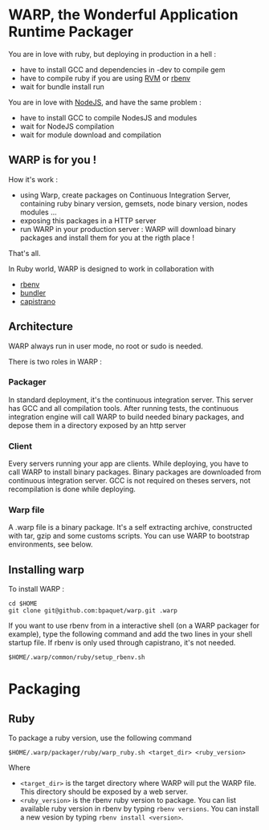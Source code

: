 # WARP, the Wonderful Application Runtime Packager

You are in love with ruby, but deploying in production in a hell :

* have to install GCC and dependencies in -dev to compile gem
* have to compile ruby if you are using [RVM] or [rbenv]
* wait for bundle install run

You are in love with [NodeJS], and have the same problem :

* have to install GCC to compile NodesJS and modules
* wait for NodeJS compilation
* wait for module download and compilation

## WARP is for you !

How it's work :

* using Warp, create packages on Continuous Integration Server, containing ruby binary version, gemsets, node binary version, nodes modules ...
* exposing this packages in a HTTP server
* run WARP in your production server : WARP will download binary packages and install them for you at the rigth place !

That's all.

In Ruby world, WARP is designed to work in collaboration with

* [rbenv]
* [bundler]
* [capistrano]

[RVM]: https://rvm.beginrescueend.com/
[rbenv]: https://github.com/sstephenson/rbenv
[NodeJS]: http://nodejs.org/
[bundler]: http://gembundler.com/
[capistrano]: https://github.com/capistrano/capistrano/wiki/Documentation-v2.x

## Architecture

WARP always run in user mode, no root or sudo is needed.

There is two roles in WARP :

### Packager

In standard deployment, it's the continuous integration server. This server has GCC and all compilation tools.
After running tests, the continuous integration engine will call WARP to build needed binary packages, and depose them
in a directory exposed by an http server

### Client

Every servers running your app are clients. While deploying, you have to call WARP to install binary packages.
Binary packages are downloaded from continuous integration server.
GCC is not required on theses servers, not recompilation is done while deploying.


### Warp file

A .warp file is a binary package. It's a self extracting archive, constructed with tar, gzip and some customs scripts.
You can use WARP to bootstrap environments, see below.

## Installing warp

To install WARP :

    cd $HOME
    git clone git@github.com:bpaquet/warp.git .warp

If you want to use rbenv from in a interactive shell (on a WARP packager for example), type the following command and add the two lines in your shell startup file.
If rbenv is only used through capistrano, it's not needed.

    $HOME/.warp/common/ruby/setup_rbenv.sh
    

# Packaging

## Ruby

To package a ruby version, use the following command

    $HOME/.warp/packager/ruby/warp_ruby.sh <target_dir> <ruby_version>

Where

* `<target_dir>` is the target directory where WARP will put the WARP file. This directory should be exposed by a web server.
* `<ruby_version>` is the rbenv ruby version to package. You can list available ruby version in rbenv by typing `rbenv versions`. You can install a new vesion by typing `rbenv install <version>`.